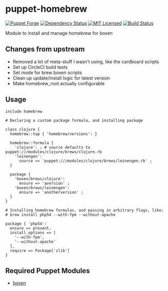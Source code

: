 puppet-homebrew
===========

[![Puppet Forge](https://img.shields.io/puppetforge/v/halyard/homebrew.svg)](https://forge.puppetlabs.com/halyard/homebrew)
[![Dependency Status](https://img.shields.io/gemnasium/halyard/puppet-homebrew.svg)](https://gemnasium.com/halyard/puppet-homebrew)
[![MIT Licensed](https://img.shields.io/badge/license-MIT-green.svg)](https://tldrlegal.com/license/mit-license)
[![Build Status](https://img.shields.io/circleci/project/halyard/puppet-homebrew.svg)](https://circleci.com/gh/halyard/puppet-homebrew)

Module to install and manage homebrew for boxen

## Changes from upstream

* Removed a lot of meta-stuff I wasn't using, like the cardboard scripts
* Set up CircleCI build tests
* Set mode for brew boxen scripts
* Clean up update/install logic for latest version
* Make homebrew_root actually configurable

## Usage

```puppet
include homebrew

# Declaring a custom package formula, and installing package

class clojure {
  homebrew::tap { 'homebrew/versions': }

  homebrew::formula {
    'clojure': ; # source defaults to puppet:///modules/clojure/brews/clojure.rb
    'leinengen':
      source => 'puppet:///modules/clojure/brews/leinengen.rb' ;
  }

  package {
    'boxen/brews/clojure':
      ensure => 'aversion' ;
    'boxen/brews/leinengen':
      ensure => 'anotherversion' ;
  }
}

# Installing homebrew formulas, and passing in arbitrary flags, like:
# brew install php54 --with-fpm --without-apache

package { 'php54':
  ensure => present,
  install_options => [
    '--with-fpm',
    '--without-apache'
  ],
  require => Package['zlib']
}
```

## Required Puppet Modules

* [boxen](https://github.com/halyard/puppet-boxen)
